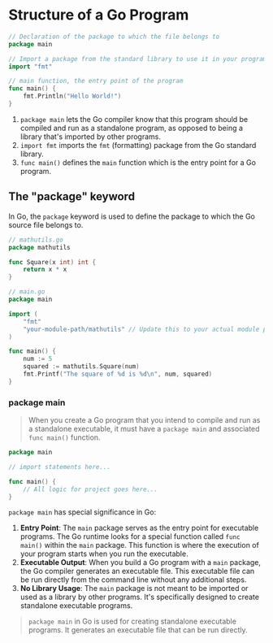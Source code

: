 # Structure of a Go Program

```go
// Declaration of the package to which the file belongs to
package main

// Import a package from the standard library to use it in your program
import "fmt"

// main function, the entry point of the program
func main() {
	fmt.Println("Hello World!")
}
```

1. `package main` lets the Go compiler know that this program should be compiled and run as a standalone program, as opposed to being a library that's imported by other programs.
2. `import fmt` imports the `fmt` (formatting) package from the Go standard library.
3. `func main()` defines the `main` function which is the entry point for a Go program.

## The "package" keyword

In Go, the `package` keyword is used to define the package to which the Go source file belongs to.

```go
// mathutils.go
package mathutils

func Square(x int) int {
    return x * x
}
```

```go
// main.go
package main

import (
    "fmt"
    "your-module-path/mathutils" // Update this to your actual module path
)

func main() {
    num := 5
    squared := mathutils.Square(num)
    fmt.Printf("The square of %d is %d\n", num, squared)
}

```

### package main

> When you create a Go program that you intend to compile and run as a standalone executable, it must have a `package main` and associated `func main()` function.

```go
package main

// import statements here...

func main() {
	// All logic for project goes here...
}
```

`package main` has special significance in Go:

1. **Entry Point**: The `main` package serves as the entry point for executable programs. The Go runtime looks for a special function called `func main()` within the `main` package. This function is where the execution of your program starts when you run the executable.
2. **Executable Output**: When you build a Go program with a `main` package, the Go compiler generates an executable file. This executable file can be run directly from the command line without any additional steps.
3. **No Library Usage**: The `main` package is not meant to be imported or used as a library by other programs. It's specifically designed to create standalone executable programs.

> `package main` in Go is used for creating standalone executable programs. It generates an executable file that can be run directly.
